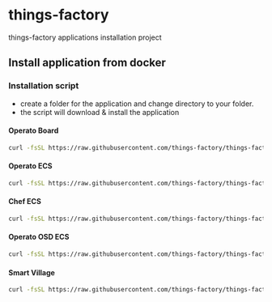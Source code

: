 # things-factory
things-factory applications installation project

## Install application from docker

### Installation script

- create a folder for the application and change directory to your folder.
- the script will download & install the application

#### Operato Board

  ```bash
  curl -fsSL https://raw.githubusercontent.com/things-factory/things-factory/master/packages/operato-board-new/installer/install.sh | bash -s
  ```

#### Operato ECS

  ```bash
  curl -fsSL https://raw.githubusercontent.com/things-factory/things-factory/master/packages/operato-ecs/installer/install.sh | bash -s
  ```

#### Chef ECS

  ```bash
  curl -fsSL https://raw.githubusercontent.com/things-factory/things-factory/master/packages/chef-ecs/installer/install.sh | bash -s
  ```

#### Operato OSD ECS

  ```bash
  curl -fsSL https://raw.githubusercontent.com/things-factory/things-factory/master/packages/operato-osd-ecs/installer/install.sh | bash -s
  ```

#### Smart Village

  ```bash
  curl -fsSL https://raw.githubusercontent.com/things-factory/things-factory/master/packages/smart-village/installer/install.sh | bash -s
  ```

